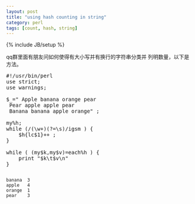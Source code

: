 ```yaml
---
layout: post
title: "using hash counting in string"
category: perl
tags: [count, hash, string]
---
```

{% include JB/setup %}

qq群里面有朋友问如何使得有大小写并有换行的字符串分类并 列明数量，以下是方法。

<pre lang="perl">
#!/usr/bin/perl
use strict;
use warnings;

$_=" Apple banana orange pear
 Pear apple apple pear
 Banana banana apple orange" ;

my%h;
while (/(\w+)(?=\s)/igsm ) {
    $h{lc$1}++ ;
}

while ( (my$k,my$v)=each%h ) {
    print "$k\t$v\n"
}
</pre>


<code>
banana  3
apple   4
orange  1
pear    3
</code>



